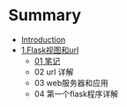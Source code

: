 # Summary

* [Introduction](README.md)
* [1.Flask视图和url](chapter1.md)
  * [01 笔记](chapter1/01bi-ji.md)
  * 02 url 详解
  * 03 web服务器和应用
  * 04 第一个flask程序详解

